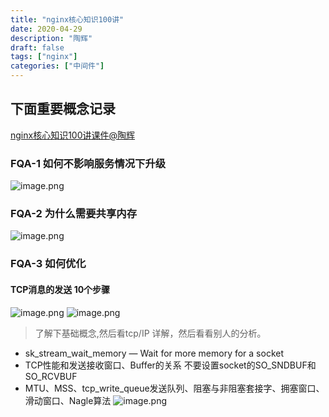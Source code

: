 ```yaml
---
title: "nginx核心知识100讲"
date: 2020-04-29
description: "陶辉"
draft: false
tags: ["nginx"]
categories: ["中间件"]
---
```








## 下面重要概念记录

[nginx核心知识100讲课件@陶辉](http://www.taohui.pub/2018/12/27/nginx%e6%a0%b8%e5%bf%83%e7%9f%a5%e8%af%86100%e8%ae%b2%e8%af%be%e4%bb%b6/#comment-27516)

### FQA-1 如何不影响服务情况下升级

![image.png](https://i.loli.net/2020/04/29/69GrFClUmNZkpnw.png)



### FQA-2 为什么需要共享内存

![image.png](https://i.loli.net/2020/04/29/pubR5CXBImUZQaq.png)


### FQA-3 如何优化  
#### TCP消息的发送 10个步骤
![image.png](https://i.loli.net/2020/05/07/sz5Q9xabgncJr6K.png)
![image.png](https://i.loli.net/2020/05/07/nmTOUQWldefyktS.png)

> 了解下基础概念,然后看tcp/IP 详解，然后看看别人的分析。
- sk_stream_wait_memory — Wait for more memory for a socket
- TCP性能和发送接收窗口、Buffer的关系 不要设置socket的SO_SNDBUF和SO_RCVBUF
- MTU、MSS、tcp_write_queue发送队列、阻塞与非阻塞套接字、拥塞窗口、滑动窗口、Nagle算法
![image.png](https://i.loli.net/2020/05/07/VzZvpTULrgoyYFc.png)